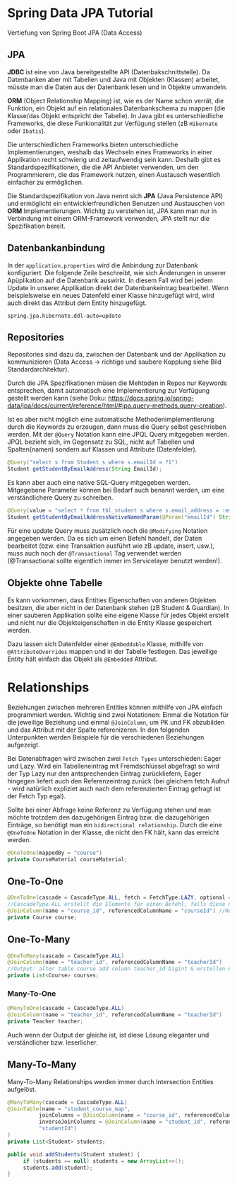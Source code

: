 # Spring Data JPA Tutorial

Vertiefung von Spring Boot JPA (Data Access)

## JPA

__JDBC__ ist eine von Java bereitgestellte API (Datenbakschnittstelle). Da Datenbanken aber mit Tabellen und Java mit Objekten (Klassen) arbeitet, müsste man die Daten aus der Datenbank lesen und in Objekte umwandeln.

__ORM__ (Object Relationship Mapping) ist, wie es der Name schon verrät, die Funktion, ein Objekt auf ein relationales Datenbankschema zu mappen (die Klasse/das Objekt entspricht der Tabelle). In Java gibt es unterschiedliche Frameworks, die diese Funkionalität zur Verfügung stellen (zB `Hibernate` oder `Ibatis`).

Die unterschiedlichen Frameworks bieten unterschiedliche Implementierungen, weshalb das Wechseln eines Frameworks in einer Applikation recht schwierig und zeitaufwendig sein kann. Deshalb gibt es Standardspezifikationen, die die API Anbieter verwenden, um den Programmierern, die das Framework nutzen, einen Austausch wesentlich einfacher zu ermöglichen.

Die Standardspezifikation von Java nennt sich __JPA__ (Java Persistence API) und ermöglicht ein entwicklerfreundlichen Benutzen und Austauschen von __ORM__ Implementierungen. Wichitg zu verstehen ist, JPA kann man nur in Verbindung mit einem ORM-Framework verwenden, JPA stellt nur die Spezifikation bereit.

## Datenbankanbindung

In der `application.properties` wird die Anbindung zur Datenbank konfiguriert. Die folgende Zeile beschreibt, wie sich Änderungen in unserer Apüplikation auf die Datenbank auswirkt. In diesem Fall wird bei jedem Update in unserer Applikation direkt der Datenbankeintrag bearbeitet. Wenn beispielsweise ein neues Datenfeld einer Klasse hinzugefügt wird, wird auch direkt das Attribut dem Entity hinzugefügt.

```properties
spring.jpa.hibernate.ddl-auto=update
```

## Repositories

Repositories sind dazu da, zwischen der Datenbank und der Applikation zu kommunizieren (Data Access -> richtige und saubere Kopplung siehe Bild Standardarchitektur).

Durch die JPA Spezifikationen müsen die Mehtoden in Repos nur Keywords entsprechen, damit automatisch eine Implementierung zur Verfügung gestellt werden kann (siehe Doku: https://docs.spring.io/spring-data/jpa/docs/current/reference/html/#jpa.query-methods.query-creation).

Ist es aber nicht möglich eine automatische Methodenimplementierung durch die Keywords zu erzeugen, dann muss die Query selbst geschrieben werden. Mit der `@Query` Notation kann eine JPQL Query mitgegeben werden. JPQL bezieht sich, im Gegensatz zu SQL, nicht auf Tabellen und Spalten(namen) sondern auf Klassen und Attribute (Datenfelder).

```java
@Query("select s from Student s where s.emailId = ?1")
Student getStudentByEmailAddress(String EmailId);
```

Es kann aber auch eine native SQL-Query mitgegeben werden. Mitgegebene Parameter können bei Bedarf auch benannt werden, um eine verständlichere Query zu schreiben.

```java
@Query(value = "select * from tbl_student s where s.email_address = :emailId", nativeQuery = true)
Student getStudentByEmailAddressNativeNamedParam(@Param("emailId") String emailId);
```

Für eine update Query muss zusätzlich noch die `@Modifying` Notation angegeben werden. Da es sich um einen Befehl handelt, der Daten bearbeitet (bzw. eine Transaktion ausführt wie zB update, insert, usw.), muss auch noch der `@Transactional` Tag verwendet werden (@Transactional sollte eigentlich immer im Servicelayer benutzt werden!).

## Objekte ohne Tabelle

Es kann vorkommen, dass Entities Eigenschaften von anderen Objekten besitzen, die aber nicht in der Datenbank stehen (zB Student & Guardian). In einer sauberen Applikation sollte eine eigene Klasse für jedes Objekt erstellt und nicht nur die Objekteigenschaften in die Entity Klasse gespeichert werden.

Dazu lassen sich Datenfelder einer `@Embeddable` Klasse, mithilfe von `@AttributeOverrides` mappen und in der Tabelle festlegen. Das jeweilige Entity hält einfach das Objekt als `@Embedded` Attribut.

# Relationships

Beziehungen zwischen mehreren Entities können mithilfe von JPA einfach programmiert werden. Wichtig sind zwei Notationen: Einmal die Notation für die jeweilige Beziehung und einmal `@JoinColumn`, um PK und FK abzubilden und das Attribut mit der Spalte referenizeren. In den folgenden Unterpunkten werden Beispiele für die verschiedenen Beziehungen aufgezeigt.

Bei Datenabfragen wird zwischen zwei `Fetch Types` unterschieden: Eager und Lazy. Wird ein Tabelleneintrag mit Fremdschlüssel abgefragt so wird der Typ Lazy nur den antsprechenden Eintrag zurückliefern, Eager hingegen liefert auch den Referenzeintrag zurück (bei gleichem fetch Aufruf - wird natürlich expliziet auch nach dem referenzierten Eintrag gefragt ist der Fetch Typ egal).

Sollte bei einer Abfrage keine Referenz zu Verfügung stehen und man möchte trotzdem den dazugehörigen Eintrag bzw. die dazugehörigen Einträge, so benötigt man ein `bidirectional relationship`. Durch die eine `@OneToOne` Notation in der Klasse, die nicht den FK hält, kann das erreicht werden.

```java
@OneToOne(mappedBy = "course")
private CourseMaterial courseMaterial;
```

## One-To-One

```java
@OneToOne(cascade = CascadeType.ALL, fetch = FetchType.LAZY, optional = false) //mapping
//CascadeType.ALL erstellt die Elemente für einen Befehl, falls diese noch nicht in der DB gespeichert sind
@JoinColumn(name = "course_id", referencedColumnName = "courseId") //Referenz (Datenfeld - Spalte)
private Course course;
```

## One-To-Many

```java
@OneToMany(cascade = CascadeType.ALL)
@JoinColumn(name = "teacher_id", referencedColumnName = "teacherId")
//Output: alter table course add column teacher_id bigint & erstellen eines FK auf teacher_id in der teacher Tabelle
private List<Course> courses;
```

### Many-To-One

```java
@ManyToOne(cascade = CascadeType.ALL)
@JoinColumn(name = "teacher_id", referencedColumnName = "teacherId")
private Teacher teacher;
```

Auch wenn der Output der gleiche ist, ist diese Lösung eleganter und verständlicher bzw. leserlicher.

## Many-To-Many

Many-To-Many Relationships werden immer durch Intersection Entities aufgelöst.

```java
@ManyToMany(cascade = CascadeType.ALL)
@JoinTable(name = "student_course_map", 
          joinColumns = @JoinColumn(name = "course_id", referencedColumnName = "courseId"),
          inverseJoinColumns = @JoinColumn(name = "student_id", referencedColumnName
          "studentId")
)
private List<Student> students;

public void addStudents(Student student) {
     if (students == null) students = new ArrayList<>();
     students.add(student);
}
```